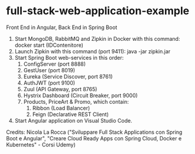 # full-stack-web-application-example
 Front End in Angular, Back End in Spring Boot
 
 1. Start MongoDB, RabbitMQ and Zipkin in Docker with this command:
 		docker start (IDContenitore)
 2. Launch Zipkin with this command (port 9411):
 		java -jar zipkin.jar
 3. Start Spring Boot web-services in this order:
 	1. ConfigServer (port 8888)
	2. GestUser (port 8019)
	3. Eureka (Service Discover, port 8761)
	4. AuthJWT (port 9100)
	5. Zuul (API Gateway, port 8765)
	6. Hystrix Dashboard (Circuit Breaker, port 9000) 
	7. Products, PriceArt & Promo, which contain:
		1. Ribbon (Load Balancer)
		2. Feign (Declarative REST Client)
 4. Start Angular application on Visual Studio Code.
 
 Credits: Nicola La Rocca ("Sviluppare Full Stack Applications con Spring Boot e Angular", "Creare Cloud Ready Apps con Spring Cloud, Docker e Kubernetes" - Corsi Udemy)
